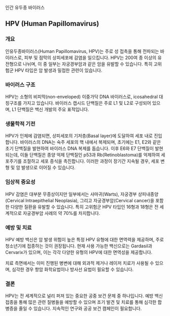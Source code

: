 인간 유두종 바이러스


## HPV (Human Papillomavirus)

### 개요
인유두종바이러스(Human Papillomavirus, HPV)는 주로 성 접촉을 통해 전파되는 바이러스로, 피부 및 점막의 상피세포에 감염을 일으킵니다. HPV는 200여 종 이상의 유전형으로 나뉘며, 이 중 일부는 자궁경부암과 같은 암을 유발할 수 있습니다. 특히 고위험군 HPV 타입은 암 발생과 밀접한 관련이 있습니다.

### 바이러스 구조
HPV는 소형의 비피막(non-enveloped) 이중가닥 DNA 바이러스로, icosahedral 대칭구조를 가지고 있습니다. 바이러스 캡시드 단백질은 주로 L1 및 L2로 구성되어 있으며, L1 단백질은 백신 개발의 주요 표적입니다.

### 생물학적 기전
HPV가 인체에 감염되면, 상피세포의 기저층(Basal layer)에 도달하여 세포 내로 진입합니다. 바이러스의 DNA는 숙주 세포의 핵 내에서 복제되며, 초기에는 E1, E2와 같은 초기 단백질을 발현하여 바이러스 DNA 복제를 돕습니다. 이후 E6와 E7 단백질이 발현되는데, 이들 단백질은 종양 억제 단백질인 p53과 Rb(Retinoblastoma)를 억제하여 세포주기를 조절하고 세포 증식을 촉진합니다. 이러한 과정이 장기간 지속될 경우, 세포 변형 및 암 발생으로 이어질 수 있습니다.

### 임상적 중요성
HPV 감염은 대부분 무증상이지만 일부에서는 사마귀(Warts), 자궁경부 상피내종양(Cervical Intraepithelial Neoplasia), 그리고 자궁경부암(Cervical cancer)을 포함한 다양한 질환을 유발할 수 있습니다. 특히 고위험군 HPV 타입인 16형과 18형은 전 세계적으로 자궁경부암 사례의 약 70%를 차지합니다.

### 예방 및 치료
HPV 예방 백신은 암 발생 위험이 높은 특정 HPV 유형에 대한 면역력을 제공하며, 주로 청소년기에 접종하는 것이 권장됩니다. 현재 사용 가능한 백신으로는 Gardasil과 Cervarix가 있으며, 이는 각각 다양한 유형의 HPV에 대한 면역성을 제공합니다.

치료 측면에서는 이미 진행된 병변에 대해 외과적 제거나 레이저 치료가 사용될 수 있으며, 심각한 경우 항암 화학요법이나 방사선 요법이 필요할 수 있습니다.

### 결론
HPV는 전 세계적으로 널리 퍼져 있는 중요한 공중 보건 문제 중 하나입니다. 예방 백신 접종을 통해 많은 관련 질병들을 예방할 수 있으며 조기 발견 및 치료를 통해 심각한 합병증을 줄일 수 있습니다. 지속적인 연구와 공공 보건 캠페인이 필요합니다.